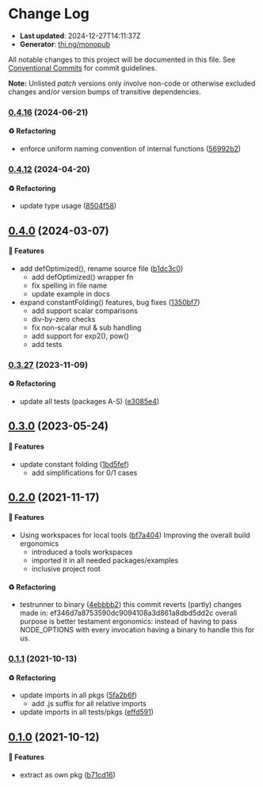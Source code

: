 # Change Log

- **Last updated**: 2024-12-27T14:11:37Z
- **Generator**: [thi.ng/monopub](https://thi.ng/monopub)

All notable changes to this project will be documented in this file.
See [Conventional Commits](https://conventionalcommits.org/) for commit guidelines.

**Note:** Unlisted _patch_ versions only involve non-code or otherwise excluded changes
and/or version bumps of transitive dependencies.

### [0.4.16](https://github.com/thi-ng/umbrella/tree/@thi.ng/shader-ast-optimize@0.4.16) (2024-06-21)

#### ♻️ Refactoring

- enforce uniform naming convention of internal functions ([56992b2](https://github.com/thi-ng/umbrella/commit/56992b2))

### [0.4.12](https://github.com/thi-ng/umbrella/tree/@thi.ng/shader-ast-optimize@0.4.12) (2024-04-20)

#### ♻️ Refactoring

- update type usage ([8504f58](https://github.com/thi-ng/umbrella/commit/8504f58))

## [0.4.0](https://github.com/thi-ng/umbrella/tree/@thi.ng/shader-ast-optimize@0.4.0) (2024-03-07)

#### 🚀 Features

- add defOptimized(), rename source file ([b1dc3c0](https://github.com/thi-ng/umbrella/commit/b1dc3c0))
  - add defOptimized() wrapper fn
  - fix spelling in file name
  - update example in docs
- expand constantFolding() features, bug fixes ([1350bf7](https://github.com/thi-ng/umbrella/commit/1350bf7))
  - add support scalar comparisons
  - div-by-zero checks
  - fix non-scalar mul & sub handling
  - add support for exp2(), pow()
  - add tests

### [0.3.27](https://github.com/thi-ng/umbrella/tree/@thi.ng/shader-ast-optimize@0.3.27) (2023-11-09)

#### ♻️ Refactoring

- update all tests (packages A-S) ([e3085e4](https://github.com/thi-ng/umbrella/commit/e3085e4))

## [0.3.0](https://github.com/thi-ng/umbrella/tree/@thi.ng/shader-ast-optimize@0.3.0) (2023-05-24)

#### 🚀 Features

- update constant folding ([1bd5fef](https://github.com/thi-ng/umbrella/commit/1bd5fef))
  - add simplifications for 0/1 cases

## [0.2.0](https://github.com/thi-ng/umbrella/tree/@thi.ng/shader-ast-optimize@0.2.0) (2021-11-17)

#### 🚀 Features

- Using workspaces for local tools ([bf7a404](https://github.com/thi-ng/umbrella/commit/bf7a404))
  Improving the overall build ergonomics
  - introduced a tools workspaces
  - imported it in all needed packages/examples
  - inclusive project root

#### ♻️ Refactoring

- testrunner to binary ([4ebbbb2](https://github.com/thi-ng/umbrella/commit/4ebbbb2))
  this commit reverts (partly) changes made in:
  ef346d7a8753590dc9094108a3d861a8dbd5dd2c
  overall purpose is better testament ergonomics:
  instead of having to pass NODE_OPTIONS with every invocation
  having a binary to handle this for us.

### [0.1.1](https://github.com/thi-ng/umbrella/tree/@thi.ng/shader-ast-optimize@0.1.1) (2021-10-13)

#### ♻️ Refactoring

- update imports in all pkgs ([5fa2b6f](https://github.com/thi-ng/umbrella/commit/5fa2b6f))
  - add .js suffix for all relative imports
- update imports in all tests/pkgs ([effd591](https://github.com/thi-ng/umbrella/commit/effd591))

## [0.1.0](https://github.com/thi-ng/umbrella/tree/@thi.ng/shader-ast-optimize@0.1.0) (2021-10-12)

#### 🚀 Features

- extract as own pkg ([b71cd16](https://github.com/thi-ng/umbrella/commit/b71cd16))
